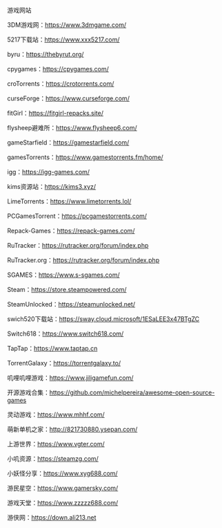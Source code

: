 游戏网站

3DM游戏网：https://www.3dmgame.com/	

5217下载站：https://www.xxx5217.com/	

byru：https://thebyrut.org/	

cpygames：https://cpygames.com/	

croTorrents：https://crotorrents.com/	

curseForge：https://www.curseforge.com/

fitGirl：https://fitgirl-repacks.site/	

flysheep避难所：https://www.flysheep6.com/

gameStarfield：https://gamestarfield.com/

gamesTorrents：https://www.gamestorrents.fm/home/

igg：https://igg-games.com/

kims资源站：https://kims3.xyz/

LimeTorrents：https://www.limetorrents.lol/	

PCGamesTorrent：https://pcgamestorrents.com/	

Repack-Games：https://repack-games.com/	

RuTracker：https://rutracker.org/forum/index.php

RuTracker.org：https://rutracker.org/forum/index.php	

SGAMES：https://www.s-sgames.com/

Steam：https://store.steampowered.com/	

SteamUnlocked：https://steamunlocked.net/

swich520下载站：https://sway.cloud.microsoft/1ESaLEE3x47BTgZC

Switch618：https://www.switch618.com/	

TapTap：https://www.taptap.cn	

TorrentGalaxy：https://torrentgalaxy.to/	

叽哩叽哩游戏：https://www.jiligamefun.com/	

开源游戏合集：https://github.com/michelpereira/awesome-open-source-games

灵动游戏：https://www.mhhf.com/	

萌新单机之家：http://821730880.ysepan.com/	

上游世界：https://www.vgter.com/	

小叽资源：https://steamzg.com/

小妖怪分享：https://www.xyg688.com/

游民星空：https://www.gamersky.com/	

游戏天堂：https://www.zzzzz688.com/	

游侠网：https://down.ali213.net	

